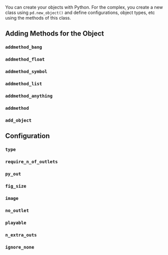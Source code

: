 You can create your objects with Python. For the complex, you create a new class using `pd.new_object()` and define configurations, object types, etc using the methods of this class.



## Adding Methods for the Object


### `addmethod_bang`

### `addmethod_float`

### `addmethod_symbol`

### `addmethod_list`

### `addmethod_anything`

### `addmethod`

### `add_object`


## Configuration

### `type`

### `require_n_of_outlets`

### `py_out`

### `fig_size`

### `image`

### `no_outlet`

### `playable`

### `n_extra_outs`

### `ignore_none`


